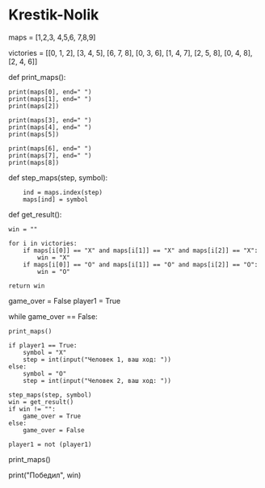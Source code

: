# Krestik-Nolik
maps = [1,2,3,
        4,5,6,
        7,8,9]

victories = [[0, 1, 2],
             [3, 4, 5],
             [6, 7, 8],
             [0, 3, 6],
             [1, 4, 7],
             [2, 5, 8],
             [0, 4, 8],
             [2, 4, 6]]

def print_maps():

    print(maps[0], end=" ")
    print(maps[1], end=" ")
    print(maps[2])

    print(maps[3], end=" ")
    print(maps[4], end=" ")
    print(maps[5])

    print(maps[6], end=" ")
    print(maps[7], end=" ")
    print(maps[8])

def step_maps(step, symbol):

        ind = maps.index(step)
        maps[ind] = symbol

def get_result():

    win = ""

    for i in victories:
        if maps[i[0]] == "X" and maps[i[1]] == "X" and maps[i[2]] == "X":
            win = "X"
        if maps[i[0]] == "O" and maps[i[1]] == "O" and maps[i[2]] == "O":
            win = "O"

    return win


game_over = False
player1 = True

while game_over == False:

    print_maps()

    if player1 == True:
        symbol = "X"
        step = int(input("Человек 1, ваш ход: "))
    else:
        symbol = "O"
        step = int(input("Человек 2, ваш ход: "))

    step_maps(step, symbol)
    win = get_result()
    if win != "":
        game_over = True
    else:
        game_over = False

    player1 = not (player1)

print_maps()

print("Победил", win)
